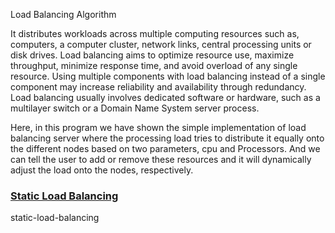 Load Balancing Algorithm

It distributes workloads across multiple computing resources such as, computers, a computer cluster, network links, central processing units or disk drives. Load balancing aims to optimize resource use, maximize throughput, minimize response time, and avoid overload of any single resource. Using multiple components with load balancing instead of a single component may increase reliability and availability through redundancy. Load balancing usually involves dedicated software or hardware, such as a multilayer switch or a Domain Name System server process.

Here, in this program we have shown the simple implementation of load balancing server where the processing load tries to distribute it equally onto the different nodes based on two parameters, cpu and Processors. And we can tell the user to add or remove these resources and it will dynamically adjust the load onto the nodes, respectively.

### [Static Load Balancing](https://codio.com/mohan08p/computerengineeringlabs/tree/Academics%2FB.E.%2FSEM%20II%2FPDS%20Labs%2FExp%201%20%3A%20Load%20Balancing%20Algorithm%2Fstatic-load-balancing.png)

static-load-balancing

